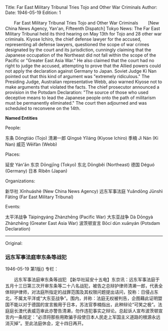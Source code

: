 Title: Far East Military Tribunal Tries Tojo and Other War Criminals
Author: 
Date: 1946-05-19
Edition: 1

　　Far East Military Tribunal Tries Tojo and Other War Criminals
　　[New China News Agency, Yan'an, Fifteenth Dispatch] Tokyo News: The Far East Military Tribunal held its third hearing on May 13th for Tojo and 28 other war criminals. Kiyose Ichiro, the chief defense lawyer for the accused, representing all defense lawyers, questioned the scope of war crimes designated by the court and its jurisdiction, cunningly claiming that the Japanese occupation of the Northeast did not fall within the scope of the Pacific or "Greater East Asia War." He also claimed that the court had no right to judge the accused, attempting to prove that the Allied powers could not apply the declaration against Germany to Japan. Soviet Judge Ki Nan pointed out that this kind of argument was "extremely ridiculous." The Presiding Judge, Australian representative Webb, also warned Kiyose not to make arguments that violated the facts. The chief prosecutor announced a provision in the Potsdam Declaration: "The source of those who used deceptive means to lead the Japanese people onto the path of militarism must be permanently eliminated." The court then adjourned and was scheduled to reconvene on the 14th.

**Named Entities**

People:

东条    Dōngtiáo (Tojo)
清濑一郎    Qīngsè Yīláng (Kiyose Ichiro)
季楠      Jì Nán (Ki Nan)
威范    Wēifàn (Webb)

Places:

延安    Yán'ān
东京    Dōngjīng (Tokyo)
东北    Dōngběi (Northeast)
德国    Déguó (Germany)
日本    Rìběn (Japan)

Organizations:

新华社    Xīnhuáshè (New China News Agency)
远东军事法庭  Yuǎndōng Jūnshì Fǎtíng (Far East Military Tribunal)

Events:

太平洋战争  Tàipíngyáng Zhànzhēng (Pacific War)
大东亚战争    Dà Dōngyà Zhànzhēng (Greater East Asia War)
波茨顿宣言 Bōcí dùn xuānyán (Potsdam Declaration)



<hr /> 

Original: 


### 远东军事法庭审东条等战犯

1946-05-19
第1版()
专栏：

　　远东军事法庭审东条等战犯
    【新华社延安十五电】东京讯：远东军事法庭于五月十三日第三次开审东条等二十八名战犯，被告之总辩护律师清濑一郎，代表全体辩护律师，对法庭所指定的战罪范围及其权限问题提出诘问，狡称：日侵占东北，不属太平洋或“大东亚战争”。围内，并称：法庭无权被判告，企图藉此证明盟国不能以对于德国的宣言搬用于日本，苏法官季楠指出，此种辩论“可笑之极”。法庭庭长澳代表威范审此亦警告清濑，勿作违犯事实之辩论。总起诉人宣布波茨顿宣言内一条规定：“必须将那些用欺骗手段使日本人民走上军国主义道路的根源永远消灭掉”。至此法庭休会，定十四日再开。
